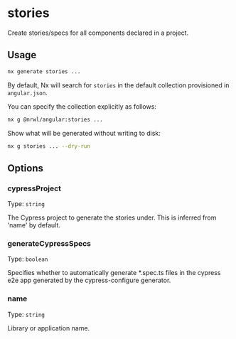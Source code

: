 # stories

Create stories/specs for all components declared in a project.

## Usage

```bash
nx generate stories ...
```

By default, Nx will search for `stories` in the default collection provisioned in `angular.json`.

You can specify the collection explicitly as follows:

```bash
nx g @nrwl/angular:stories ...
```

Show what will be generated without writing to disk:

```bash
nx g stories ... --dry-run
```

## Options

### cypressProject

Type: `string`

The Cypress project to generate the stories under. This is inferred from 'name' by default.

### generateCypressSpecs

Type: `boolean`

Specifies whether to automatically generate \*.spec.ts files in the cypress e2e app generated by the cypress-configure generator.

### name

Type: `string`

Library or application name.
